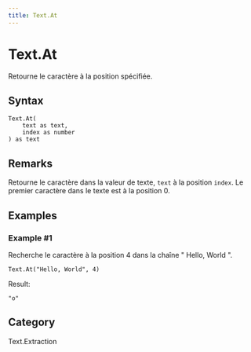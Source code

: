 ```yaml
---
title: Text.At
---
```


# Text.At


Retourne le caractère à la position spécifiée.


## Syntax

```powerquery
Text.At(
    text as text,
    index as number
) as text
```


## Remarks

Retourne le caractère dans la valeur de texte, <code>text</code> à la position <code>index</code>. Le premier caractère dans le texte est à la position 0.


## Examples

### Example #1 
Recherche le caractère à la position 4 dans la chaîne &#34; Hello, World &#34;.
```powerquery
Text.At("Hello, World", 4)
```

Result: 
```powerquery
"o"
```




## Category
Text.Extraction

